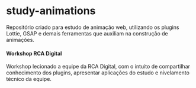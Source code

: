 # study-animations
Repositório criado para estudo de animação web, utilizando os plugins Lottie, GSAP e demais ferramentas que auxiliam na construção de animações.

#### Workshop RCA Digital
Workshop lecionado a equipe da RCA Digital, com o intuito de compartilhar conhecimento dos plugins, apresentar aplicações do estudo e nivelamento técnico da equipe.